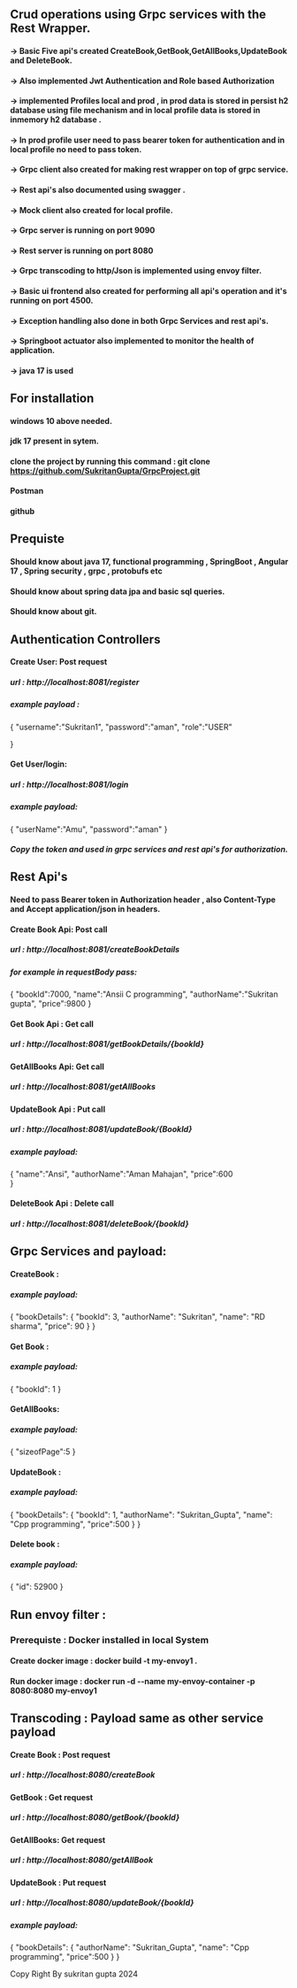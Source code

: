 ## Crud operations using Grpc services with the Rest Wrapper.
#### -> Basic Five api's created CreateBook,GetBook,GetAllBooks,UpdateBook and DeleteBook.
#### -> Also implemented Jwt Authentication and Role based Authorization 
#### -> implemented Profiles local and prod , in prod data is stored in persist h2 database using file mechanism and in local profile data is stored in inmemory h2 database .
#### -> In prod profile user need to pass bearer token for authentication and in local profile no need to pass token.
#### -> Grpc client also created for making rest wrapper on top of grpc service.
#### -> Rest api's also documented using swagger .
#### -> Mock client also created for local profile.
#### -> Grpc server is running on port 9090
#### -> Rest server is running on port 8080 
#### -> Grpc transcoding to http/Json is implemented using envoy filter.
#### -> Basic ui frontend also created for performing all api's operation and it's running on port 4500.
#### -> Exception handling also done in both Grpc Services and rest api's.
#### -> Springboot actuator also implemented to monitor the health of application.
#### -> java 17 is used 

## For installation 
#### windows 10 above needed.
#### jdk 17 present in sytem.
#### clone the project by running this command : git clone https://github.com/SukritanGupta/GrpcProject.git
#### Postman
#### github 

## Prequiste 
#### Should know about java 17, functional programming , SpringBoot , Angular 17 , Spring security , grpc , protobufs etc
#### Should know about spring data jpa and basic sql queries.
#### Should know about git.

## Authentication Controllers
#### Create User: Post request
##### url : http://localhost:8081/register 
##### example payload  : 
{
    "username":"Sukritan1",
    "password":"aman",
    "role":"USER"
  
}
#### Get User/login: 
##### url : http://localhost:8081/login
##### example payload: 
{
   "userName":"Amu",
    "password":"aman"
}
##### Copy the token and used in grpc services and rest api's for authorization.

## Rest Api's 
#### Need to pass Bearer token in Authorization header , also Content-Type and Accept application/json in headers.
#### Create Book Api:  Post call
##### url : http://localhost:8081/createBookDetails 
##### for example in requestBody pass: 
#####  
{
    "bookId":7000,
    "name":"Ansii C programming",
    "authorName":"Sukritan gupta",
    "price":9800
}
#### Get Book Api : Get call
##### url : http://localhost:8081/getBookDetails/{bookId} 

#### GetAllBooks Api: Get call
##### url : http://localhost:8081/getAllBooks

#### UpdateBook Api : Put call 
##### url : http://localhost:8081/updateBook/{BookId} 
##### example payload: 
{
  "name":"Ansi",
    "authorName":"Aman Mahajan",
    "price":600  
}

#### DeleteBook Api : Delete call 
##### url : http://localhost:8081/deleteBook/{bookId} 

## Grpc Services and payload: 
#### CreateBook : 
##### example payload: 
{
    "bookDetails": {
        "bookId": 3,
        "authorName": "Sukritan",
        "name": "RD sharma",
        "price": 90
    }
} 
#### Get Book : 
##### example payload: 
{
    "bookId": 1
}
#### GetAllBooks: 
##### example payload: 
{
   "sizeofPage":5 
}

#### UpdateBook :
##### example payload: 
{
     "bookDetails": {
        "bookId": 1,
        "authorName": "Sukritan_Gupta",
        "name": "Cpp programming",
        "price":500
    }
}
#### Delete book : 
##### example payload: 
{
    "id": 52900
}

## Run envoy filter : 
### Prerequiste : Docker installed in local System 
#### Create docker image : docker build -t my-envoy1 . 
#### Run docker image : docker run -d --name my-envoy-container -p 8080:8080 my-envoy1 

## Transcoding : Payload same as other service payload 
#### Create Book : Post request 
##### url : http://localhost:8080/createBook

#### GetBook : Get request 
##### url : http://localhost:8080/getBook/{bookId} 

#### GetAllBooks: Get request 
##### url : http://localhost:8080/getAllBook 

#### UpdateBook : Put request 
##### url : http://localhost:8080/updateBook/{bookId} 
##### example payload: 
{
     "bookDetails": {
        "authorName": "Sukritan_Gupta",
        "name": "Cpp programming",
        "price":500
    }
}

Copy Right By sukritan gupta 2024
